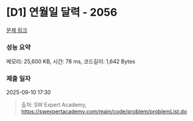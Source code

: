 # [D1] 연월일 달력 - 2056 

[문제 링크](https://swexpertacademy.com/main/code/problem/problemDetail.do?contestProbId=AV5QLkdKAz4DFAUq) 

### 성능 요약

메모리: 25,600 KB, 시간: 78 ms, 코드길이: 1,642 Bytes

### 제출 일자

2025-09-10 17:30



> 출처: SW Expert Academy, https://swexpertacademy.com/main/code/problem/problemList.do